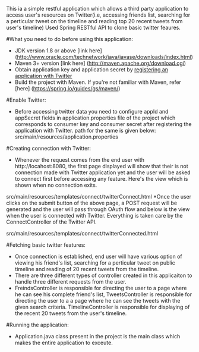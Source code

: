 
This ia a simple restful application which allows a third party application to access user's resources on Twitter(i.e, accessing friends list, searching for a perticular tweet on the timeline and reading top 20 recent tweets from user's timeline)
Used Spring RESTful API to clone basic twitter feaures.

#What you need to do before using this application:
* JDK version 1.8 or above [link here] (http://www.oracle.com/technetwork/java/javase/downloads/index.html)
* Maven 3+ version [link here] (http://maven.apache.org/download.cgi)
* Obtain application key and application secret by [registering an application with Twitter](https://apps.twitter.com)
* Build the project with Maven. If you're not familiar with Maven, refer [here] (https://spring.io/guides/gs/maven/)

#Enable Twitter:
* Before accessing twitter data you need to configure appId and appSecret fields in application.properties file of the project which corresponds to 
consumer key and consumer secret after registering the application with Twitter.
path for the same is given below:
src/main/resources/application.properties

#Creating connection with Twitter:
* Whenever the request comes from the end user with http://locahost:8080, the first page displayed will show that their is not connection made
with Twitter application yet and the user will be asked to connect first before accessing any feature.
Here's the view which is shown when no connection exits.

src/main/resources/templates/connect/twitterConnect.html
*Once the user clicks on the submit button of the above page, a POST request will be generated and the user will pass through OAuth flow and below
is the view when the user is connected with Twitter. Everything is taken care by the ConnectController of the Twitter API.

src/main/resources/templates/connect/twitterConnected.html

#Fetching basic twitter features:
* Once connection is established, end user will have various option of viewing his friend's list, searching for a perticular tweet on public timeline and 
reading of 20 recent tweets from the timeline.
* There are three different types of controller created in this applicaiton to handle three different requests from the user. 
* FreindsController is responsible for directing the user to a page where he can see his complete friend's list, TweetsController is responsible
for directing the user to a a page where he can see the tweets with the given search criteria.
TimelineController is responsible for displaying of the recent 20 tweets from the user's timeline.


#Running the application:
* Application.java class present in the project is the main class which makes the entire application to exceute.
